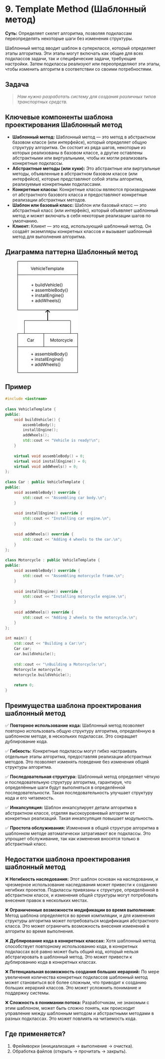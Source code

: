 # 9. Template Method (Шаблонный метод)
__Суть:__
Определяет скелет алгоритма, позволяя подклассам переопределять некоторые шаги без изменения структуры.

Шаблонный метод вводит шаблон в суперклассе, который определяет этапы алгоритма. Эти этапы могут включать как общие для всех подклассов задачи, так и специфические задачи, требующие настройки. Затем подклассы реализуют или переопределяют эти этапы, чтобы изменить алгоритм в соответствии со своими потребностями.

## Задача
>_Нам нужно разработать систему для создания различных типов транспортных средств._
## Ключевые компоненты шаблона проектирования Шаблонный метод
* __Шаблонный метод:__ Шаблонный метод — это метод в абстрактном базовом классе (или интерфейсе), который определяет общую структуру алгоритма. Он состоит из ряда шагов, некоторые из которых реализованы в базовом классе, а другие оставлены абстрактными или виртуальными, чтобы их могли реализовать конкретные подклассы.
* __Абстрактные методы (или хуки):__ Это абстрактные или виртуальные методы, объявленные в абстрактном базовом классе (или интерфейсе), которые представляют собой этапы алгоритма, реализуемые конкретными подклассами.
* __Конкретные классы:__ Конкретные классы являются производными от абстрактного базового класса и предоставляют конкретные реализации абстрактных методов.
* __Шаблон или базовый класс:__ Шаблон или базовый класс — это абстрактный класс (или интерфейс), который объявляет шаблонный метод и может включать в себя некоторые реализации шагов по умолчанию.
* __Клиент:__ Клиент — это код, использующий шаблонный метод. Он создаёт экземпляры конкретных классов и вызывает шаблонный метод для выполнения алгоритма.

## Диаграмма паттерна Шаблонный метод
<figure>
    <img src ="/assets/images/Diagram_Template_Method.jpg" alt = "Template_Method">
</figure>

## Пример
```c++
#include <iostream>

class VehicleTemplate {
public:
    void buildVehicle() {
        assembleBody();
        installEngine();
        addWheels();
        std::cout << "Vehicle is ready!\n";
    }

    virtual void assembleBody() = 0;
    virtual void installEngine() = 0;
    virtual void addWheels() = 0;
};

class Car : public VehicleTemplate {
public:
    void assembleBody() override {
        std::cout << "Assembling car body.\n";
    }

    void installEngine() override {
        std::cout << "Installing car engine.\n";
    }

    void addWheels() override {
        std::cout << "Adding 4 wheels to the car.\n";
    }
};

class Motorcycle : public VehicleTemplate {
public:
    void assembleBody() override {
        std::cout << "Assembling motorcycle frame.\n";
    }

    void installEngine() override {
        std::cout << "Installing motorcycle engine.\n";
    }

    void addWheels() override {
        std::cout << "Adding 2 wheels to the motorcycle.\n";
    }
};

int main() {
    std::cout << "Building a Car:\n";
    Car car;
    car.buildVehicle();

    std::cout << "\nBuilding a Motorcycle:\n";
    Motorcycle motorcycle;
    motorcycle.buildVehicle();

    return 0;
}
```
## Преимущества шаблона проектирования шаблонный метод
✅ __Повторное использование кода:__ Шаблонный метод позволяет повторно использовать общую структуру алгоритма, определённую в шаблонном методе, в нескольких подклассах. Это сокращает дублирование кода.

✅ __Гибкость:__ Конкретные подклассы могут гибко настраивать отдельные этапы алгоритма, предоставляя реализации абстрактных методов. Это позволяет изменять поведение без изменения общей структуры алгоритма.

✅ __Последовательная структура:__ Шаблонный метод определяет чёткую и последовательную структуру алгоритма, гарантируя, что определённые шаги будут выполняться в определённой последовательности. Такая последовательность улучшает структуру кода и его читаемость.

✅ __Инкапсуляция:__ Шаблон инкапсулирует детали алгоритма в абстрактном классе, отделяя высокоуровневый алгоритм от конкретных реализаций. Такая инкапсуляция повышает модульность.

✅ __Простота обслуживания:__ Изменения в общей структуре алгоритма в шаблонном методе автоматически затрагивают все подклассы. Это упрощает обслуживание, так как изменения вносятся только в абстрактный класс.

## Недостатки шаблона проектирования шаблонный метод
❌ __Негибкость наследования:__ Этот шаблон основан на наследовании, и чрезмерное использование наследования может привести к созданию негибких проектов. Подклассы привязаны к структуре, определённой в абстрактном классе, и изменения общей структуры могут потребовать внесения правок в нескольких местах.

❌ __Ограниченные возможности модификации во время выполнения:__ Метод шаблона определяется во время компиляции, и для изменения структуры алгоритма может потребоваться модификация абстрактного класса. Это может ограничить возможность внесения изменений в алгоритм во время выполнения.

❌ __Дублирование кода в конкретных классах:__ Хотя шаблонный метод способствует повторному использованию кода, в конкретных подклассах всё равно может быть общий код, который нельзя абстрагировать в шаблонный метод. Это может привести к дублированию кода в конкретных классах.

❌ __Потенциальная возможность создания больших иерархий:__ По мере увеличения количества конкретных подклассов шаблонный метод может становиться всё более сложным, что приводит к созданию больших иерархий классов. Это может усложнить понимание и поддержку системы.

❌ __Сложность в понимании потока:__ Разработчикам, не знакомым с этим шаблоном, может быть сложно понять, как происходит управление между шаблонным методом и абстрактными методами в разных подклассах. Это может повлиять на читаемость кода.

## Где применяется?
1. Фреймворки (инициализация → выполнение → очистка).
2. Обработка файлов (открыть → прочитать → закрыть).